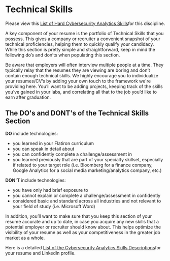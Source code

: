 # Technical Skills

Please view this [List of Hard Cybersecurity Analytics Skills](https://docs.google.com/document/d/1HmSMZTGdZm0MvjdKhYM1M2pjPW_1xglEu2Rqd050fSo/edit#)for this discipline. 

A key component of your resume is the portfolio of Technical Skills that you possess. This gives a company or recruiter a convenient snapshot of your technical proficiencies, helping them to quickly qualify your candidacy.  While this section is pretty simple and straightforward, keep in mind the following do’s and don’ts when populating this section.

Be aware that  employers will often interview multiple people  at a time. They typically relay that the resumes they are viewing are boring and don’t contain enough technical skills. We highly encourage you to individualize your resumes/CV’s by adding your own touch to the framework we're providing here.  You’ll want to be adding projects, keeping track of the skills you’ve gained in your labs, and correlating all that to the job you’d like to earn after graduation. 

## The DO's and DONT's of the Technical Skills Section

**DO** include technologies:
- you learned in your Flatiron curriculum
- you can speak in detail about
- you can confidently complete a challenge/assessment in
- you learned previously that are part of your specialty skillset, especially if related to your target role (i.e. Bloomberg for a finance company, Google Analytics for a social media marketing/analytics company, etc.)

**DON'T** include technologies:
- you have only had brief exposure to
- you cannot explain or complete a challenge/assessment in confidently
- considered basic and standard across all industries and not relevant to your field of study (i.e. Microsoft Word)

In addition, you’ll want to make sure that you keep this section of your resume accurate and up to date, in case you acquire any new skills that a potential employer or recruiter should know about. This helps optimize the visibility of your resume as well as your competitiveness in the greater job market as a whole.

Here is a detailed [List of the Cybersecurity Analytics Skills Descriptions](https://docs.google.com/document/d/11HI0zCGYSE5CYoixTQu5Mn8UY5N_96M7CAqg-G2eu8c/edit?ts=5e5fee28)for your resume and LinkedIn profile. 


